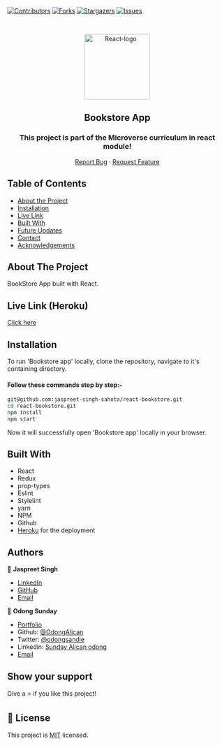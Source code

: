 <!--
*** Thanks for checking out this README Template. If you have a suggestion that would
*** make this better, please fork the repo and create a pull request or simply open
*** an issue with the tag "enhancement".
*** Thanks again! Now go create something AMAZING! :D
-->

<!-- PROJECT SHIELDS -->
<!--
*** I'm using markdown "reference style" links for readability.
*** Reference links are enclosed in brackets [ ] instead of parentheses ( ).
*** See the bottom of this document for the declaration of the reference variables
*** for contributors-url, forks-url, etc. This is an optional, concise syntax you may use.
*** https://www.markdownguide.org/basic-syntax/#reference-style-links
-->
[![Contributors][contributors-shield]][contributors-url]
[![Forks][forks-shield]][forks-url]
[![Stargazers][stars-shield]][stars-url]
[![Issues][issues-shield]][issues-url]

<!-- PROJECT LOGO -->

<br />
<p align="center">
  <a href="git@github.com:jaspreet-singh-sahota/react-bookstore.git">
    <p align="center"> <img src="https://encrypted-tbn0.gstatic.com/images?q=tbn%3AANd9GcT3BIBqL0MVaKHhrWFoxiyPej1SjMjsdwrR8w&usqp=CAU" alt="React-logo" width="150" height="150"> </p>
  </a>

  <h2 align="center">Bookstore App</h2>
  <h3 align="center"> This project is part of the Microverse curriculum in react module! </h3>

  <p align="center">
    <a href="https://github.com/jaspreet-singh-sahota/react-bookstore/issues">Report Bug</a>
    · 
    <a href="https://github.com/jaspreet-singh-sahota/react-bookstore/issues">Request Feature</a>
  </p>
</p>

<!-- TABLE OF CONTENTS -->
## Table of Contents

* [About the Project](#about-the-project)
* [Installation](#installation)
* [Live Link](#Live-Link-(Netlify))
* [Built With](#built-with)
* [Future Updates](#future-updates)
* [Contact](#Authors)
* [Acknowledgements](#acknowledgements)

<!-- ABOUT THE PROJECT -->
## About The Project

BookStore App built with React.

<!-- Live Link (Netlify) -->

## Live Link (Heroku)

[Click here](https://jassi-odong-bookstore)


<!-- INSTALLATION -->

## Installation

To run 'Bookstore app' locally, clone the repository, navigate to it's containing directory.

#### Follow these commands step by step:-  

```bash
git@github.com:jaspreet-singh-sahota/react-bookstore.git
cd react-bookstore.git
npm install
npm start
```

Now it will successfully open 'Bookstore app' locally in your browser.

<!-- BUILD WITH -->

## Built With

- React
- Redux
- prop-types
- Eslint
- Stylelint
- yarn
- NPM
- Github
- [Heroku](https://jassi-odong-bookstore) for the deployment

<!-- CONTACT -->
## Authors

👤 **Jaspreet Singh** 
    
- [LinkedIn](https://www.linkedin.com/in/jaspreet-singh-a28286146/)
- [GitHub](https://github.com/jaspreet-singh-sahota)
- [Email](jaspreetsinghjassi01@gmail.com)

👤 **Odong Sunday**

- [Portfolio](https://odongsunday.netlify.app/)
- Github: [@OdongAlican](https://github.com/OdongAlican)
- Twitter: [@odongsandie](https://twitter.com/odongsandie)
- Linkedin: [Sunday Alican odong](https://www.linkedin.com/in/sunday-alican-odong/)
- [Email](mailto:sandieo.2020@gmail.com)

## Show your support

Give a ⭐️ if you like this project!

<!-- MARKDOWN LINKS & IMAGES -->
<!-- https://www.markdownguide.org/basic-syntax/#reference-style-links -->
[contributors-shield]: https://img.shields.io/github/contributors/jaspreet-singh-sahota/react-bookstore.svg?style=flat-square
[contributors-url]: https://github.com/jaspreet-singh-sahota/react-bookstore/graphs/contributors
[forks-shield]: https://img.shields.io/github/forks/jaspreet-singh-sahota/react-bookstore.svg?style=flat-square
[forks-url]: https://github.com/jaspreet-singh-sahota/react-bookstore/network/members
[stars-shield]: https://img.shields.io/github/stars/jaspreet-singh-sahota/react-bookstore.svg?style=flat-square
[stars-url]: https://github.com/jaspreet-singh-sahota/react-bookstore/stargazers
[issues-shield]: https://img.shields.io/github/issues/jaspreet-singh-sahota/react-bookstore.svg?style=flat-square
[issues-url]: https://github.com/jaspreet-singh-sahota/react-bookstore/issues

## 📝 License

This project is [MIT](https://opensource.org/licenses/MIT) licensed.

